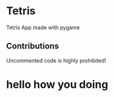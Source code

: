 # Tetris
Tetris App made with pygame
## Contributions
Uncommented code is highly prohibited!
# hello how you doing
